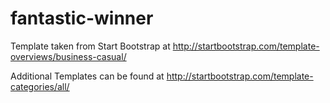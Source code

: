 # fantastic-winner

Template taken from Start Bootstrap at http://startbootstrap.com/template-overviews/business-casual/

Additional Templates can be found at http://startbootstrap.com/template-categories/all/ 
